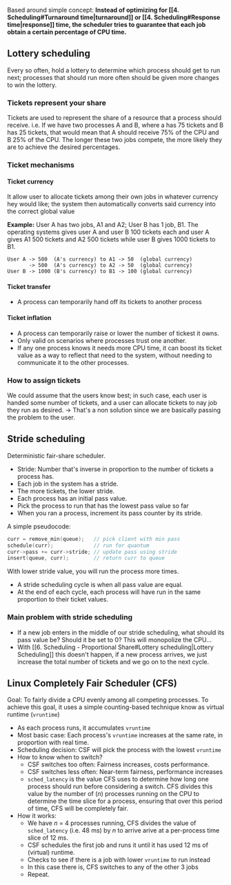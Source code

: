 Based around simple concept: **Instead of optimizing for [[4. Scheduling#Turnaround time|turnaround]] or [[4. Scheduling#Response time|response]] time, the scheduler tries to guarantee that each job obtain a certain percentage of CPU time.**

## Lottery scheduling
Every so often, hold a lottery to determine which process should get to run next; processes that should run more often should be given more changes to win the lottery. 
### Tickets represent your share
Tickets are used to represent the share of a resource that a process should receive. i.e. If we have two processes A and B, where a has 75 tickets and B has 25 tickets, that would mean that A should receive 75% of the CPU and B 25% of the CPU. 
The longer these two jobs compete, the more likely they are to achieve the desired percentages.

### Ticket mechanisms 
#### Ticket currency
It allow user to allocate tickets among their own jobs in whatever currency hey would like; the system then automatically converts said currency into the correct global value

**Example:** User A has two jobs, A1 and A2; User B has 1 job, B1. The operating systems gives user A and user B 100 tickets each and user A gives A1 500 tickets and A2 500 tickets while user B gives 1000 tickets to B1.
```
User A -> 500  (A's currency) to A1 -> 50  (global currency)
       -> 500  (A's currency) to A2 -> 50  (global currency)
User B -> 1000 (B's currency) to B1 -> 100 (global currency)
```

#### Ticket transfer
- A process can temporarily hand off its tickets to another process
#### Ticket inflation
- A process can temporarily raise or lower the number of tickest it owns. 
- Only valid on scenarios where processes trust one another. 
- If any one process knows it needs more CPU time, it can boost its ticket value as a way to reflect that need to the system, without needing to communicate it to the other processes.
### How to assign tickets
We could assume that the users know best; in such case, each user is handed some number of tickets, and a user can allocate tickets to nay job they run as desired. 
-> That's a non solution since we are basically passing the problem to the user.

## Stride scheduling
Deterministic fair-share scheduler. 
- Stride: Number that's inverse in proportion to the number of tickets a process has.
- Each job in the system has a stride. 
- The more tickets, the lower stride. 
- Each process has an initial pass value. 
- Pick the process to run that has the lowest pass value so far
- When you ran a process, increment its pass counter by its stride.

A simple pseudocode: 
```C
curr = remove_min(queue);   // pick client with min pass
schedule(curr);             // run for quantum
curr->pass += curr->stride; // update pass using stride
insert(queue, curr);        // return curr to queue
```

With lower stride value, you will run the process more times. 
- A stride scheduling cycle is when all pass value are equal. 
- At the end of each cycle, each process will have run in the same proportion to their ticket values. 

### Main problem with stride scheduling
- If a new job enters in the middle of our stride scheduling, what should its pass value be? Should it be set to 0? This will monopolize the CPU...
- With [[6. Scheduling - Proportional Share#Lottery scheduling|Lottery Scheduling]] this doesn't happen, if a new process arrives, we just increase the total number of tickets and we go on to the next cycle. 

## Linux Completely Fair Scheduler (CFS)
Goal: To fairly divide a CPU evenly among all competing processes.
To achieve this goal, it uses a simple counting-based technique know as virtual runtime (`vruntime`)
- As each process runs, it accumulates `vruntime`
- Most basic case: Each process's `vruntime` increases at the same rate, in proportion with real time. 
- Scheduling decision: CSF will pick the process with the lowest `vruntime`
- How to know when to switch? 
	- CSF switches too often: Fairness increases, costs performance. 
	- CSF switches less often: Near-term fairness, performance increases 
	- `sched_latency` is the value CFS uses to determine how long one process should run before considering a switch. CFS divides this value by the number of (*n*) processes running on the CPU to determine the time slice for a process, ensuring that over this period of time, CFS will be completely fair. 
- How it works: 
	- We have *n* = 4 processes running, CFS divides the value of `sched_latency` (i.e. 48 ms) by *n*  to arrive arive at a per-process time slice of 12 ms. 
	- CSF schedules the first job and runs it until it has used 12 ms of (virtual) runtime.
	- Checks to see if there is a job with lower `vruntime` to run instead
	- In this case there is, CFS switches to any of the other 3 jobs 
	- Repeat. 